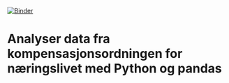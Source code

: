 [![Binder](https://mybinder.org/badge_logo.svg)](https://mybinder.org/v2/gh/brreg/analyserKompordningenMedPython/main?filepath=kompordningen.ipynb)
# Analyser data fra kompensasjonsordningen for næringslivet med Python og pandas
